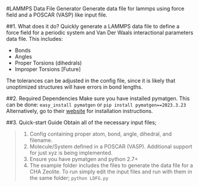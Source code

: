 #LAMMPS Data File Generator
Generate data file for lammps using force field and a POSCAR (VASP) like input file.

##1. What does it do?
Quickly generate a LAMMPS data file to define a force field for a periodic system and Van Der Waals interactional parameters data file.
This includes:
* Bonds
* Angles
* Proper Torsions (dihedrals)
* Improper Torsions [Future]

The tolerances can be adjusted in the config file, since it is likely that unoptimized structures will have errors in bond lengths. 

##2. Required Dependencies
Make sure you have installed pymatgen. This can be done:
    `easy_install pymatgen`
or 
    `pip install pymatgen==2023.3.23`
Alternatively, go to their [website](http://pymatgen.org/) for installation instructions.

##3. Quick-start Guide
Obtain all of the necessary input files; 
>1. Config containing proper atom, bond, angle, dihedral, and filename.
>2. Molecule/System defined in a POSCAR (VASP). Additional support for just xyz is being implemented.
>3. Ensure you have pymatgen and python 2.7+
>4. The example folder includes the files to generate the data file for a CHA Zeolite.
To run simply edit the input files and run with them in the same folder;
`python LDFG.py`

